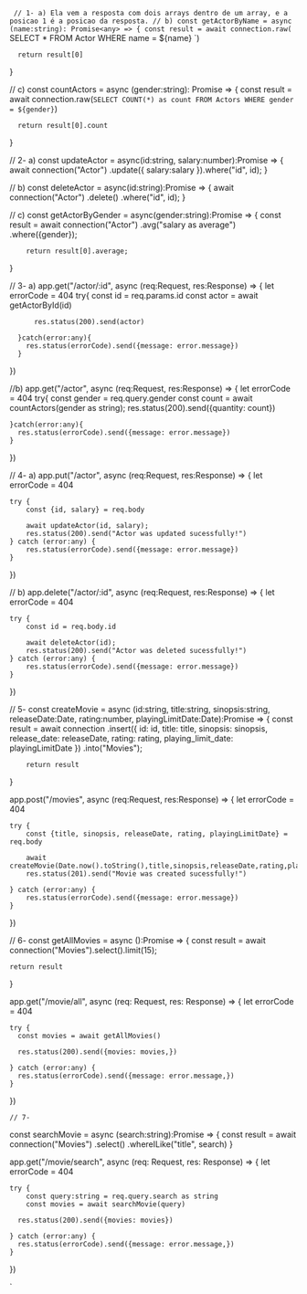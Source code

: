 `
// 1- a) Ela vem a resposta com dois arrays dentro de um array, e a posicao 1 é a posicao da resposta.
  // b)
  const getActorByName = async (name:string): Promise<any> => {
      const result = await connection.raw(`
        SELECT * FROM Actor WHERE name = ${name}
      `)

      return result[0]
  }

  // c)
  const countActors = async (gender:string): Promise<any> => {
      const result = await connection.raw(`
        SELECT COUNT(*) as count FROM Actors WHERE gender = ${gender}
      `)

      return result[0].count
  }

  // 2- a)
  const updateActor = async(id:string, salary:number):Promise<void> => {
      await connection("Actor")
        .update({
            salary:salary
        }).where("id", id);
  }

  // b)
  const deleteActor = async(id:string):Promise<void> => {
      await connection("Actor")
        .delete()
        .where("id", id);
  }
  
  // c)
  const getActorByGender = async(gender:string):Promise<any> => {
      const result = await connection("Actor")
        .avg("salary as average")
        .where({gender});

        return result[0].average;
  }

  // 3- a)
  app.get("/actor/:id", async (req:Request, res:Response) => {
      let errorCode = 404
      try{
          const id = req.params.id
          const actor = await getActorById(id)

          res.status(200).send(actor)

      }catch(error:any){
        res.status(errorCode).send({message: error.message})
      }
  })

  //b)
  app.get("/actor", async (req:Request, res:Response) => {
    let errorCode = 404
    try{
        const gender = req.query.gender
        const count = await countActors(gender as string);
        res.status(200).send({quantity: count})

    }catch(error:any){
      res.status(errorCode).send({message: error.message})
    }
})


// 4- a)
app.put("/actor", async (req:Request, res:Response) => {
    let errorCode = 404

    try {
        const {id, salary} = req.body

        await updateActor(id, salary);
        res.status(200).send("Actor was updated sucessfully!")
    } catch (error:any) {
        res.status(errorCode).send({message: error.message})
    }
})

// b)
app.delete("/actor/:id", async (req:Request, res:Response) => {
    let errorCode = 404

    try {
        const id = req.body.id

        await deleteActor(id);
        res.status(200).send("Actor was deleted sucessfully!")
    } catch (error:any) {
        res.status(errorCode).send({message: error.message})
    }
})

// 5- 
const createMovie = async (id:string, title:string, sinopsis:string, releaseDate:Date, rating:number, playingLimitDate:Date):Promise<any> => {
    const result = await connection
        .insert({
            id: id,
            title: title,
            sinopsis: sinopsis,
            release_date: releaseDate,
            rating: rating,
            playing_limit_date: playingLimitDate
        })
        .into("Movies");

        return result
}

app.post("/movies", async (req:Request, res:Response) => {
    let errorCode = 404

    try {
        const {title, sinopsis, releaseDate, rating, playingLimitDate} = req.body

        await createMovie(Date.now().toString(),title,sinopsis,releaseDate,rating,playingLimitDate)
        res.status(201).send("Movie was created sucessfully!")

    } catch (error:any) {
        res.status(errorCode).send({message: error.message})
    }
    
})

// 6-
const getAllMovies = async ():Promise<any> => {
    const result = await connection("Movies").select().limit(15);

    return result
}

app.get("/movie/all", async (req: Request, res: Response) => {
    let errorCode = 404

    try {
      const movies = await getAllMovies()
  
      res.status(200).send({movies: movies,})

    } catch (error:any) {
      res.status(errorCode).send({message: error.message,})
    }
  })


    // 7-
  const searchMovie = async (search:string):Promise<any> => {
      const result = await connection("Movies")
        .select()
        .whereILike("title", search)
  }

  app.get("/movie/search", async (req: Request, res: Response) => {
    let errorCode = 404

    try {
        const query:string = req.query.search as string
        const movies = await searchMovie(query)
  
      res.status(200).send({movies: movies})

    } catch (error:any) {
      res.status(errorCode).send({message: error.message,})
    }
  })

`

